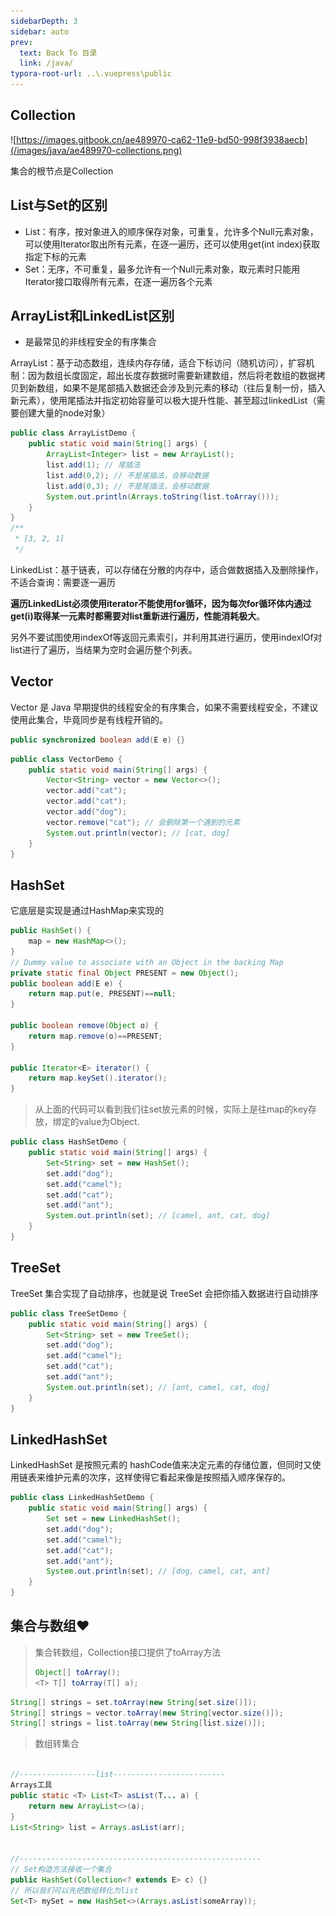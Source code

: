 ```yaml
---
sidebarDepth: 3
sidebar: auto
prev:
  text: Back To 目录
  link: /java/
typora-root-url: ..\.vuepress\public
---
```




## Collection

![https://images.gitbook.cn/ae489970-ca62-11e9-bd50-998f3938aecb](/images/java/ae489970-collections.png)



集合的根节点是Collection



## List与Set的区别

- List：有序，按对象进入的顺序保存对象，可重复，允许多个Null元素对象，可以使用Iterator取出所有元素，在逐一遍历，还可以使用get(int index)获取指定下标的元素
- Set：无序，不可重复，最多允许有一个Null元素对象，取元素时只能用Iterator接口取得所有元素，在逐一遍历各个元素



## ArrayList和LinkedList区别

- 是最常见的非线程安全的有序集合

ArrayList：基于动态数组，连续内存存储，适合下标访问（随机访问），扩容机制：因为数组长度固定，超出长度存数据时需要新建数组，然后将老数组的数据拷贝到新数组，如果不是尾部插入数据还会涉及到元素的移动（往后复制一份，插入新元素），使用尾插法并指定初始容量可以极大提升性能、甚至超过linkedList（需要创建大量的node对象）

```java
public class ArrayListDemo {
    public static void main(String[] args) {
        ArrayList<Integer> list = new ArrayList();
        list.add(1); // 尾插法
        list.add(0,2); // 不是尾插法，会移动数据
        list.add(0,3); // 不是尾插法，会移动数据
        System.out.println(Arrays.toString(list.toArray()));
    }
}
/**
 * [3, 2, 1]
 */
```

LinkedList：基于链表，可以存储在分散的内存中，适合做数据插入及删除操作，不适合查询：需要逐一遍历

**遍历LinkedList必须使用iterator不能使用for循环，因为每次for循环体内通过get(i)取得某一元素时都需要对list重新进行遍历，性能消耗极大**。

另外不要试图使用indexOf等返回元素索引，并利用其进行遍历，使用indexlOf对list进行了遍历，当结果为空时会遍历整个列表。



## Vector

Vector 是 Java 早期提供的线程安全的有序集合，如果不需要线程安全，不建议使用此集合，毕竟同步是有线程开销的。

```java
public synchronized boolean add(E e) {}
```

```java
public class VectorDemo {
    public static void main(String[] args) {
        Vector<String> vector = new Vector<>();
        vector.add("cat");
        vector.add("cat");
        vector.add("dog");
        vector.remove("cat"); // 会删除第一个遇到的元素
        System.out.println(vector); // [cat, dog]
    }
}
```



## HashSet

它底层是实现是通过HashMap来实现的

```java
public HashSet() {
    map = new HashMap<>();
}
// Dummy value to associate with an Object in the backing Map
private static final Object PRESENT = new Object();
public boolean add(E e) {
    return map.put(e, PRESENT)==null;
}

public boolean remove(Object o) {
    return map.remove(o)==PRESENT;
}

public Iterator<E> iterator() {
    return map.keySet().iterator();
}
```

> 从上面的代码可以看到我们往set放元素的时候，实际上是往map的key存放，绑定的value为Object.

```java
public class HashSetDemo {
    public static void main(String[] args) {
        Set<String> set = new HashSet();
        set.add("dog");
        set.add("camel");
        set.add("cat");
        set.add("ant");
        System.out.println(set); // [camel, ant, cat, dog]
    }
}
```



## TreeSet

TreeSet 集合实现了自动排序，也就是说 TreeSet 会把你插入数据进行自动排序

```java
public class TreeSetDemo {
    public static void main(String[] args) {
        Set<String> set = new TreeSet();
        set.add("dog");
        set.add("camel");
        set.add("cat");
        set.add("ant");
        System.out.println(set); // [ant, camel, cat, dog]
    }
}
```



## LinkedHashSet

LinkedHashSet 是按照元素的 hashCode值来决定元素的存储位置，但同时又使用链表来维护元素的次序，这样使得它看起来像是按照插入顺序保存的。

```java
public class LinkedHashSetDemo {
    public static void main(String[] args) {
        Set set = new LinkedHashSet();
        set.add("dog");
        set.add("camel");
        set.add("cat");
        set.add("ant");
        System.out.println(set); // [dog, camel, cat, ant]
    }
}
```



## 集合与数组❤️

> 集合转数组，Collection接口提供了toArray方法
>
> ```java
> Object[] toArray();
> <T> T[] toArray(T[] a);
> ```

```java
String[] strings = set.toArray(new String[set.size()]);
String[] strings = vector.toArray(new String[vector.size()]);
String[] strings = list.toArray(new String[list.size()]);
```

> 数组转集合

```java

//-----------------list-------------------------
Arrays工具
public static <T> List<T> asList(T... a) {
    return new ArrayList<>(a);
}
List<String> list = Arrays.asList(arr);


//------------------------------------------------------
// Set构造方法接收一个集合
public HashSet(Collection<? extends E> c) {}
// 所以我们可以先把数组转化为list
Set<T> mySet = new HashSet<>(Arrays.asList(someArray));
```

